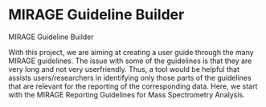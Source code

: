 # MIRAGE Guideline Builder
MIRAGE Guideline Builder

With this project, we are aiming at creating a user guide through the many MIRAGE guidelines. The issue with some of the guidelines is that they are very long and not very userfriendly. 
Thus, a tool would be helpful that assists users/researchers in identifying only those parts of the guidelines that are relevant for the reporting of the corresponding data.
Here, we start with the MIRAGE Reporting Guidelines for Mass Spectrometry Analysis.
